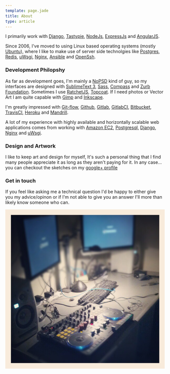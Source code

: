 ```yaml
---
template: page.jade
title: About
type: article
---
```


I primarily work with [Django][1], [Tastypie][2], [NodeJs][32], [ExpressJs][33] and [AngularJS][3].

Since 2006, I've moved to using Linux based operating systems (mostly [Ubuntu][4]), where I like to make use of server side technolgies like [Postgres][5], [Redis][6], [uWsgi][7], [Nginx][8], [Ansible][9] and [OpenSsh][10].


### Development Philopshy

As far as development goes, I'm mainly a [NoPSD][13] kind of guy, so my interfaces are designed with [SublimeText 3][14], [Sass][15], [Compass][16] and [Zurb Foundation][17]. Sometimes I use [RatchetJS][18], [Topcoat][19]. If I need photos or Vector Art I am quite capable with [Gimp][20] and [Inkscape][21].

I'm greatly impressed with [Git-flow][23], [Github][24], [Gitlab][25], [GitlabCI][26], [Bitbucket][27], [TravisCI][28], [Heroku][29] and [Mandrill][30].

A lot of my experience with highly available and horizontally scalable web applications comes from working with [Amazon EC2][31], [Postgresql][5], [Django][1], [Nginx][8] and [uWsgi][7].

### Design and Artwork

I like to keep art and design for myself, It's such a personal thing that I find many people appreciate it as long as they aren't paying for it. In any case... you can checkout the sketches on my [google+ profile][22]

### Get in touch

If you feel like asking me a technical question I'd be happy to either give you my advice/opinon or if I'm not able to give you an answer I'll more than likely know someone who can.

![My Workstation](./workstation.jpg "My Workstation")

[1]: http://djangoproject.com/
[2]: https://github.com/toastdriven/django-tastypie/
[3]: http://angularjs.org/
[4]: http://www.ubuntu.com/
[5]: http://www.postgresql.org/‎
[6]: http://redis.io/
[7]: http://projects.unbit.it/uwsgi/‎
[8]: http://nginx.org/
[9]: http://www.ansible.com/‎
[10]: http://www.openssh.com/‎
[11]: http://www.winehq.org/
[12]: http://wiki.winehq.org/winetricks‎/
[13]: http://thoughtworks.github.io/p2/issue02/continuous-design/
[14]: http://www.sublimetext.com/3/
[15]: http://sass-lang.com/
[16]: http://compass-style.org/
[17]: http://foundation.zurb.com/
[18]: http://maker.github.io/ratchet/
[19]: http://topcoat.io/
[20]: http://www.gimp.org/
[21]: http://inkscape.org/
[22]: https://plus.google.com/photos/109522234430047021338/albums/5791279397963948945/
[23]: gitflow
[24]: http://github.com/
[25]: gitlab
[26]: gitlabci
[27]: http://bitbucket.org/
[28]: http://travisci.org/
[29]: http://heroku.com/
[30]: http://mandrill.com/
[31]: https://aws.amazon.com/ec2/
[32]: http://nodejs.org/
[33]: http://expressjs.com/‎